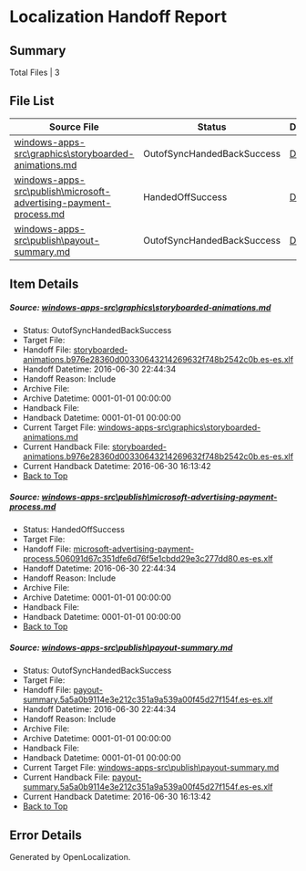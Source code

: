 # <a name='report-top'></a> Localization Handoff Report

## Summary
 Total Files | 3

## File List
 Source File | Status | Details 
 ----------- | ------ | ------- 
 [windows-apps-src\graphics\storyboarded-animations.md](https://github.com/Microsoft/windows-apps/blob/f926a6d97fa486c675fd53faa22db210c2be9fbc/windows-apps-src/graphics/storyboarded-animations.md) | OutofSyncHandedBackSuccess | [Details](#bcf0dfc696908ae26b37d5dc2f5994d79667ab1d2691)
 [windows-apps-src\publish\microsoft-advertising-payment-process.md](https://github.com/Microsoft/windows-apps/blob/b54ea21d12f68830295f59af219c7fe811edd832/windows-apps-src/publish/microsoft-advertising-payment-process.md) | HandedOffSuccess | [Details](#5805f316ed7bc08268fd6c201d740f3a3222629e3623)
 [windows-apps-src\publish\payout-summary.md](https://github.com/Microsoft/windows-apps/blob/82ff562a192aa42d383f4cd7221c495c3bfbad0f/windows-apps-src/publish/payout-summary.md) | OutofSyncHandedBackSuccess | [Details](#86355a194eb61b8d13eba22d9f6e7c566339cd283631)

## Item Details
##### <a name='bcf0dfc696908ae26b37d5dc2f5994d79667ab1d2691'></a> Source: [windows-apps-src\graphics\storyboarded-animations.md](https://github.com/Microsoft/windows-apps/blob/f926a6d97fa486c675fd53faa22db210c2be9fbc/windows-apps-src/graphics/storyboarded-animations.md)
* Status: OutofSyncHandedBackSuccess
* Target File: 
* Handoff File: [storyboarded-animations.b976e28360d00330643214269632f748b2542c0b.es-es.xlf](https://github.com/Microsoft/WDG.handoff/blob/d82114950697f8d87c6db64006fadd52d195e894/ol-handoff/Microsoft/windows-apps.es-es/master/storyboarded-animations.b976e28360d00330643214269632f748b2542c0b.es-es.xlf)
* Handoff Datetime: 2016-06-30 22:44:34
* Handoff Reason: Include
* Archive File: 
* Archive Datetime: 0001-01-01 00:00:00
* Handback File: 
* Handback Datetime: 0001-01-01 00:00:00
* Current Target File: [windows-apps-src\graphics\storyboarded-animations.md](https://github.com/Microsoft/windows-apps.es-es/blob/f628cb03061126c1d5dd84ea77e602dec6b331af/windows-apps-src/graphics/storyboarded-animations.md)
* Current Handback File: [storyboarded-animations.b976e28360d00330643214269632f748b2542c0b.es-es.xlf](https://github.com/Microsoft/WDG.handback/blob/ad6a4a334b900b783f8a215ff06bc469a4f1beff/ol-handback/Microsoft/windows-apps.es-es/master/storyboarded-animations.b976e28360d00330643214269632f748b2542c0b.es-es.xlf)
* Current Handback Datetime: 2016-06-30 16:13:42
* [Back to Top](#report-top)

##### <a name='5805f316ed7bc08268fd6c201d740f3a3222629e3623'></a> Source: [windows-apps-src\publish\microsoft-advertising-payment-process.md](https://github.com/Microsoft/windows-apps/blob/b54ea21d12f68830295f59af219c7fe811edd832/windows-apps-src/publish/microsoft-advertising-payment-process.md)
* Status: HandedOffSuccess
* Target File: 
* Handoff File: [microsoft-advertising-payment-process.506091d67c351dfe6d76f5e1cbdd29e3c277dd80.es-es.xlf](https://github.com/Microsoft/WDG.handoff/blob/d82114950697f8d87c6db64006fadd52d195e894/ol-handoff/Microsoft/windows-apps.es-es/master/microsoft-advertising-payment-process.506091d67c351dfe6d76f5e1cbdd29e3c277dd80.es-es.xlf)
* Handoff Datetime: 2016-06-30 22:44:34
* Handoff Reason: Include
* Archive File: 
* Archive Datetime: 0001-01-01 00:00:00
* Handback File: 
* Handback Datetime: 0001-01-01 00:00:00
* [Back to Top](#report-top)

##### <a name='86355a194eb61b8d13eba22d9f6e7c566339cd283631'></a> Source: [windows-apps-src\publish\payout-summary.md](https://github.com/Microsoft/windows-apps/blob/82ff562a192aa42d383f4cd7221c495c3bfbad0f/windows-apps-src/publish/payout-summary.md)
* Status: OutofSyncHandedBackSuccess
* Target File: 
* Handoff File: [payout-summary.5a5a0b9114e3e212c351a9a539a00f45d27f154f.es-es.xlf](https://github.com/Microsoft/WDG.handoff/blob/d82114950697f8d87c6db64006fadd52d195e894/ol-handoff/Microsoft/windows-apps.es-es/master/payout-summary.5a5a0b9114e3e212c351a9a539a00f45d27f154f.es-es.xlf)
* Handoff Datetime: 2016-06-30 22:44:34
* Handoff Reason: Include
* Archive File: 
* Archive Datetime: 0001-01-01 00:00:00
* Handback File: 
* Handback Datetime: 0001-01-01 00:00:00
* Current Target File: [windows-apps-src\publish\payout-summary.md](https://github.com/Microsoft/windows-apps.es-es/blob/f628cb03061126c1d5dd84ea77e602dec6b331af/windows-apps-src/publish/payout-summary.md)
* Current Handback File: [payout-summary.5a5a0b9114e3e212c351a9a539a00f45d27f154f.es-es.xlf](https://github.com/Microsoft/WDG.handback/blob/ad6a4a334b900b783f8a215ff06bc469a4f1beff/ol-handback/Microsoft/windows-apps.es-es/master/payout-summary.5a5a0b9114e3e212c351a9a539a00f45d27f154f.es-es.xlf)
* Current Handback Datetime: 2016-06-30 16:13:42
* [Back to Top](#report-top)


## Error Details

Generated by OpenLocalization.
